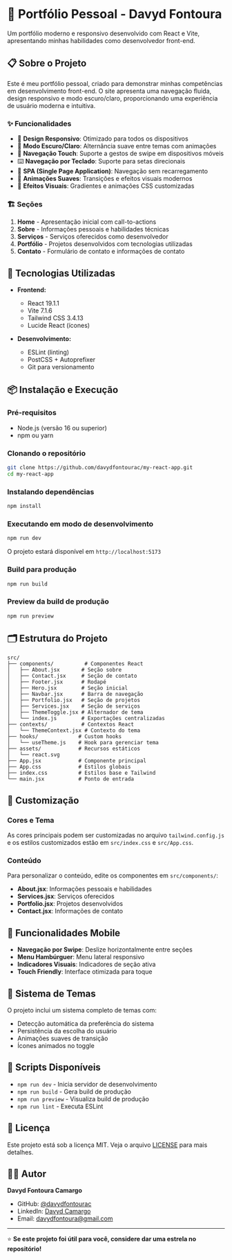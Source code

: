 # 🌟 Portfólio Pessoal - Davyd Fontoura

Um portfólio moderno e responsivo desenvolvido com React e Vite, apresentando minhas habilidades como desenvolvedor front-end.

## 📋 Sobre o Projeto

Este é meu portfólio pessoal, criado para demonstrar minhas competências em desenvolvimento front-end. O site apresenta uma navegação fluida, design responsivo e modo escuro/claro, proporcionando uma experiência de usuário moderna e intuitiva.

### ✨ Funcionalidades

- 🎨 **Design Responsivo**: Otimizado para todos os dispositivos
- 🌙 **Modo Escuro/Claro**: Alternância suave entre temas com animações
- 📱 **Navegação Touch**: Suporte a gestos de swipe em dispositivos móveis
- ⌨️ **Navegação por Teclado**: Suporte para setas direcionais
- 🎯 **SPA (Single Page Application)**: Navegação sem recarregamento
- 💫 **Animações Suaves**: Transições e efeitos visuais modernos
- 🎨 **Efeitos Visuais**: Gradientes e animações CSS customizadas

### 🏗️ Seções

1. **Home** - Apresentação inicial com call-to-actions
2. **Sobre** - Informações pessoais e habilidades técnicas
3. **Serviços** - Serviços oferecidos como desenvolvedor
4. **Portfólio** - Projetos desenvolvidos com tecnologias utilizadas
5. **Contato** - Formulário de contato e informações de contato

## 🚀 Tecnologias Utilizadas

- **Frontend:**
  - React 19.1.1
  - Vite 7.1.6
  - Tailwind CSS 3.4.13
  - Lucide React (ícones)

- **Desenvolvimento:**
  - ESLint (linting)
  - PostCSS + Autoprefixer
  - Git para versionamento

## 📦 Instalação e Execução

### Pré-requisitos

- Node.js (versão 16 ou superior)
- npm ou yarn

### Clonando o repositório

```bash
git clone https://github.com/davydfontourac/my-react-app.git
cd my-react-app
```

### Instalando dependências

```bash
npm install
```

### Executando em modo de desenvolvimento

```bash
npm run dev
```

O projeto estará disponível em `http://localhost:5173`

### Build para produção

```bash
npm run build
```

### Preview da build de produção

```bash
npm run preview
```

## 🗂️ Estrutura do Projeto

```
src/
├── components/          # Componentes React
│   ├── About.jsx       # Seção sobre
│   ├── Contact.jsx     # Seção de contato
│   ├── Footer.jsx      # Rodapé
│   ├── Hero.jsx        # Seção inicial
│   ├── Navbar.jsx      # Barra de navegação
│   ├── Portfolio.jsx   # Seção de projetos
│   ├── Services.jsx    # Seção de serviços
│   ├── ThemeToggle.jsx # Alternador de tema
│   └── index.js        # Exportações centralizadas
├── contexts/           # Contextos React
│   └── ThemeContext.jsx # Contexto do tema
├── hooks/             # Custom hooks
│   └── useTheme.js    # Hook para gerenciar tema
├── assets/            # Recursos estáticos
│   └── react.svg
├── App.jsx            # Componente principal
├── App.css            # Estilos globais
├── index.css          # Estilos base e Tailwind
└── main.jsx           # Ponto de entrada
```

## 🎨 Customização

### Cores e Tema

As cores principais podem ser customizadas no arquivo `tailwind.config.js` e os estilos customizados estão em `src/index.css` e `src/App.css`.

### Conteúdo

Para personalizar o conteúdo, edite os componentes em `src/components/`:

- **About.jsx**: Informações pessoais e habilidades
- **Services.jsx**: Serviços oferecidos
- **Portfolio.jsx**: Projetos desenvolvidos
- **Contact.jsx**: Informações de contato

## 📱 Funcionalidades Mobile

- **Navegação por Swipe**: Deslize horizontalmente entre seções
- **Menu Hambúrguer**: Menu lateral responsivo
- **Indicadores Visuais**: Indicadores de seção ativa
- **Touch Friendly**: Interface otimizada para toque

## 🌙 Sistema de Temas

O projeto inclui um sistema completo de temas com:

- Detecção automática da preferência do sistema
- Persistência da escolha do usuário
- Animações suaves de transição
- Ícones animados no toggle

## 🧪 Scripts Disponíveis

- `npm run dev` - Inicia servidor de desenvolvimento
- `npm run build` - Gera build de produção
- `npm run preview` - Visualiza build de produção
- `npm run lint` - Executa ESLint

## 📄 Licença

Este projeto está sob a licença MIT. Veja o arquivo [LICENSE](LICENSE) para mais detalhes.

## 👨‍💻 Autor

**Davyd Fontoura Camargo**

- GitHub: [@davydfontourac](https://github.com/davydfontourac)
- LinkedIn: [Davyd Camargo](https://www.linkedin.com/in/davyd-camargo-70a552261/)
- Email: davydfontoura@gmail.com

---

⭐ **Se este projeto foi útil para você, considere dar uma estrela no repositório!**
